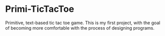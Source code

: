 # Primi-TicTacToe
Primitive, text-based tic tac toe game. This is my first project, with the goal of becoming more comfortable with the process of designing programs.
